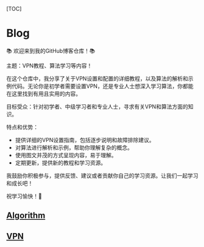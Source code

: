 [TOC]

# Blog

📚 欢迎来到我的GitHub博客仓库！📚

主题：VPN教程、算法学习等内容！

在这个仓库中，我分享了关于VPN设置和配置的详细教程，以及算法的解析和示例代码。无论你是初学者需要设置VPN，还是专业人士想深入学习算法，你都能在这里找到有用且实用的内容。

目标受众：针对初学者、中级学习者和专业人士，寻求有关VPN和算法方面的知识。

特点和优势：

- 提供详细的VPN设置指南，包括逐步说明和故障排除建议。
- 对算法进行解析和示例，帮助你理解复杂的概念。
- 使用图文并茂的方式呈现内容，易于理解。
- 定期更新，提供新的教程和学习资源。

我鼓励你积极参与，提供反馈、建议或者贡献你自己的学习资源。让我们一起学习和成长吧！

祝学习愉快！🌟

## [Algorithm]()


## [VPN]()

## 
